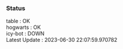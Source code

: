 ### Status


table : OK  
hogwarts : OK  
icy-bot : DOWN  
Latest Update : 2023-06-30 22:07:59.970782
